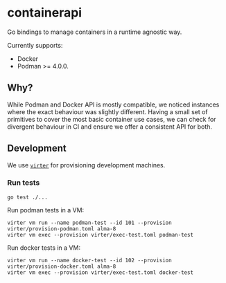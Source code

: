 # containerapi

Go bindings to manage containers in a runtime agnostic way.

Currently supports:

* Docker
* Podman >= 4.0.0.

## Why?

While Podman and Docker API is mostly compatible, we noticed instances where the exact behaviour was slightly different.
Having a small set of primitives to cover the most basic container use cases, we can check for divergent behaviour
in CI and ensure we offer a consistent API for both.

## Development

We use [`virter`](https://github.com/linbit/virter) for provisioning development machines.

### Run tests

```
go test ./...
```

Run podman tests in a VM:

```
virter vm run --name podman-test --id 101 --provision virter/provision-podman.toml alma-8
virter vm exec --provision virter/exec-test.toml podman-test
```

Run docker tests in a VM:

```
virter vm run --name docker-test --id 102 --provision virter/provision-docker.toml alma-8
virter vm exec --provision virter/exec-test.toml docker-test
```
